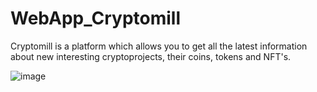 # WebApp_Cryptomill
Cryptomill is a platform which allows you to get all the latest information about new interesting cryptoprojects, their coins, tokens and NFT's.


![image](https://user-images.githubusercontent.com/75687988/150326522-7b358915-8b57-4254-943c-44c3d803a758.png)

